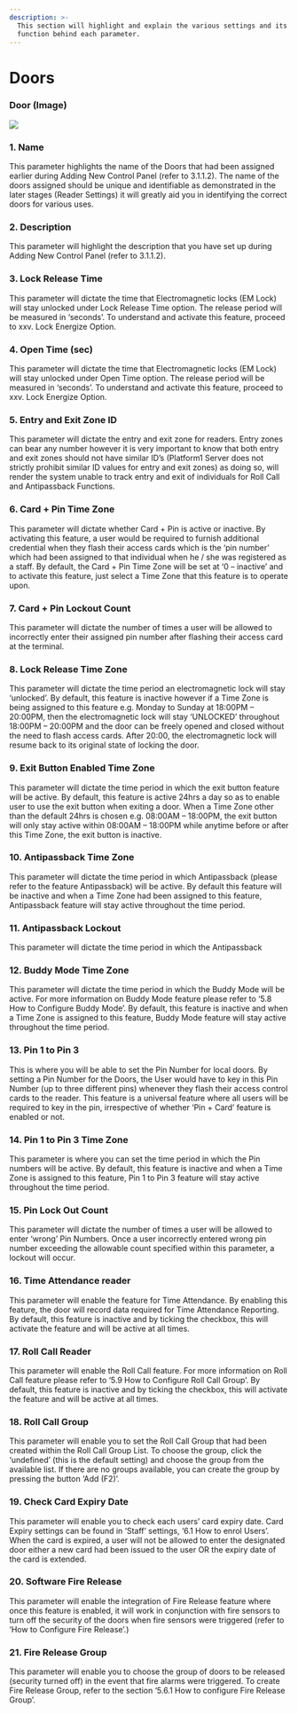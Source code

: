 ```yaml
---
description: >-
  This section will highlight and explain the various settings and its intended
  function behind each parameter.
---
```


# Doors

### Door \(Image\)

![](../.gitbook/assets/untitled4a.png)

### 1. Name 

This parameter highlights the name of the Doors that had been assigned earlier during Adding New Control Panel \(refer to 3.1.1.2\). The name of the doors assigned should be unique and identifiable as demonstrated in the later stages \(Reader Settings\) it will greatly aid you in identifying the correct doors for various uses.

### 2. Description 

This parameter will highlight the description that you have set up during Adding New Control Panel \(refer to 3.1.1.2\).

### 3. Lock Release Time 

This parameter will dictate the time that Electromagnetic locks \(EM Lock\) will stay unlocked under Lock Release Time option. The release period will be measured in ‘seconds’. To understand and activate this feature, proceed to xxv. Lock Energize Option.

### 4. Open Time \(sec\)

This parameter will dictate the time that Electromagnetic locks \(EM Lock\) will stay unlocked under Open Time option. The release period will be measured in ‘seconds’. To understand and activate this feature, proceed to xxv. Lock Energize Option.

### 5. Entry and Exit Zone ID 

This parameter will dictate the entry and exit zone for readers. Entry zones can bear any number however it is very important to know that both entry and exit zones should not have similar ID’s \(Platform1 Server does not strictly prohibit similar ID values for entry and exit zones\) as doing so, will render the system unable to track entry and exit of individuals for Roll Call and Antipassback Functions.

### 6. Card + Pin Time Zone 

This parameter will dictate whether Card + Pin is active or inactive. By activating this feature, a user would be required to furnish additional credential when they flash their access cards which is the ‘pin number’ which had been assigned to that individual when he / she was registered as a staff. By default, the Card + Pin Time Zone will be set at ‘0 – inactive’ and to activate this feature, just select a Time Zone that this feature is to operate upon.

### 7. Card + Pin Lockout Count 

This parameter will dictate the number of times a user will be allowed to incorrectly enter their assigned pin number after flashing their access card at the terminal.

### 8. Lock Release Time Zone 

This parameter will dictate the time period an electromagnetic lock will stay ‘unlocked’. By default, this feature is inactive however if a Time Zone is being assigned to this feature e.g. Monday to Sunday at 18:00PM – 20:00PM, then the electromagnetic lock will stay ‘UNLOCKED’ throughout 18:00PM – 20:00PM and the door can be freely opened and closed without the need to flash access cards. After 20:00, the electromagnetic lock will resume back to its original state of locking the door.

### 9. Exit Button Enabled Time Zone 

This parameter will dictate the time period in which the exit button feature will be active. By default, this feature is active 24hrs a day so as to enable user to use the exit button when exiting a door. When a Time Zone other than the default 24hrs is chosen e.g. 08:00AM – 18:00PM, the exit button will only stay active within 08:00AM – 18:00PM while anytime before or after this Time Zone, the exit button is inactive.

### 10. Antipassback Time Zone 

This parameter will dictate the time period in which Antipassback \(please refer to the feature Antipassback\) will be active. By default this feature will be inactive and when a Time Zone had been assigned to this feature, Antipassback feature will stay active throughout the time period.

### 11. Antipassback Lockout 

This parameter will dictate the time period in which the Antipassback

### 12. Buddy Mode Time Zone 

This parameter will dictate the time period in which the Buddy Mode will be active. For more information on Buddy Mode feature please refer to ‘5.8 How to Configure Buddy Mode’. By default, this feature is inactive and when a Time Zone is assigned to this feature, Buddy Mode feature will stay active throughout the time period.

### 13. Pin 1 to Pin 3 

This is where you will be able to set the Pin Number for local doors. By setting a Pin Number for the Doors, the User would have to key in this Pin Number \(up to three different pins\) whenever they flash their access control cards to the reader. This feature is a universal feature where all users will be required to key in the pin, irrespective of whether ‘Pin + Card’ feature is enabled or not.

### 14. Pin 1 to Pin 3 Time Zone 

This parameter is where you can set the time period in which the Pin numbers will be active. By default, this feature is inactive and when a Time Zone is assigned to this feature, Pin 1 to Pin 3 feature will stay active throughout the time period.

### 15. Pin Lock Out Count 

This parameter will dictate the number of times a user will be allowed to enter ‘wrong’ Pin Numbers. Once a user incorrectly entered wrong pin number exceeding the allowable count specified within this parameter, a lockout will occur.

### 16. Time Attendance reader 

This parameter will enable the feature for Time Attendance. By enabling this feature, the door will record data required for Time Attendance Reporting. By default, this feature is inactive and by ticking the checkbox, this will activate the feature and will be active at all times.

### 17. Roll Call Reader 

This parameter will enable the Roll Call feature. For more information on Roll Call feature please refer to ‘5.9 How to Configure Roll Call Group’. By default, this feature is inactive and by ticking the checkbox, this will activate the feature and will be active at all times.

### 18. Roll Call Group 

This parameter will enable you to set the Roll Call Group that had been created within the Roll Call Group List. To choose the group, click the ‘undefined’ \(this is the default setting\) and choose the group from the available list. If there are no groups available, you can create the group by pressing the button ‘Add \(F2\)’.

### 19. Check Card Expiry Date 

This parameter will enable you to check each users’ card expiry date. Card Expiry settings can be found in ‘Staff’ settings, ‘6.1 How to enrol Users’. When the card is expired, a user will not be allowed to enter the designated door either a new card had been issued to the user OR the expiry date of the card is extended.

### 20. Software Fire Release 

This parameter will enable the integration of Fire Release feature where once this feature is enabled, it will work in conjunction with fire sensors to turn off the security of the doors when fire sensors were triggered \(refer to ‘How to Configure Fire Release’.\)

### 21. Fire Release Group 

This parameter will enable you to choose the group of doors to be released \(security turned off\) in the event that fire alarms were triggered. To create Fire Release Group, refer to the section ‘5.6.1 How to configure Fire Release Group’.

